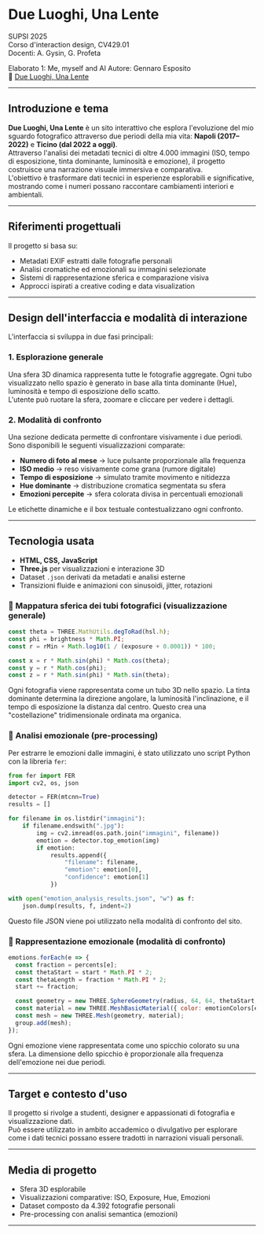 # Due Luoghi, Una Lente

SUPSI 2025\
Corso d'interaction design, CV429.01\
Docenti: A. Gysin, G. Profeta

Elaborato 1: Me, myself and AI
Autore: Gennaro Esposito\
🔗 [Due Luoghi, Una Lente](https://gennespo.github.io/Due_Luoghi__Una_Lente/)

---

## Introduzione e tema

**Due Luoghi, Una Lente** è un sito interattivo che esplora l'evoluzione del mio sguardo fotografico attraverso due periodi della mia vita: **Napoli (2017–2022)** e **Ticino (dal 2022 a oggi)**.\
Attraverso l'analisi dei metadati tecnici di oltre 4.000 immagini (ISO, tempo di esposizione, tinta dominante, luminosità e emozione), il progetto costruisce una narrazione visuale immersiva e comparativa.\
L'obiettivo è trasformare dati tecnici in esperienze esplorabili e significative, mostrando come i numeri possano raccontare cambiamenti interiori e ambientali.

---

## Riferimenti progettuali

Il progetto si basa su:

- Metadati EXIF estratti dalle fotografie personali
- Analisi cromatiche ed emozionali su immagini selezionate
- Sistemi di rappresentazione sferica e comparazione visiva
- Approcci ispirati a creative coding e data visualization

---

## Design dell'interfaccia e modalità di interazione

L'interfaccia si sviluppa in due fasi principali:

### 1. **Esplorazione generale**

Una sfera 3D dinamica rappresenta tutte le fotografie aggregate. Ogni tubo visualizzato nello spazio è generato in base alla tinta dominante (Hue), luminosità e tempo di esposizione dello scatto.\
L'utente può ruotare la sfera, zoomare e cliccare per vedere i dettagli.

### 2. **Modalità di confronto**

Una sezione dedicata permette di confrontare visivamente i due periodi. Sono disponibili le seguenti visualizzazioni comparate:

- **Numero di foto al mese** → luce pulsante proporzionale alla frequenza
- **ISO medio** → reso visivamente come grana (rumore digitale)
- **Tempo di esposizione** → simulato tramite movimento e nitidezza
- **Hue dominante** → distribuzione cromatica segmentata su sfera
- **Emozioni percepite** → sfera colorata divisa in percentuali emozionali

Le etichette dinamiche e il box testuale contestualizzano ogni confronto.

---

## Tecnologia usata

- **HTML, CSS, JavaScript**
- **Three.js** per visualizzazioni e interazione 3D
- Dataset `.json` derivati da metadati e analisi esterne
- Transizioni fluide e animazioni con sinusoidi, jitter, rotazioni

### 📌 Mappatura sferica dei tubi fotografici (visualizzazione generale)

```js
const theta = THREE.MathUtils.degToRad(hsl.h);
const phi = brightness * Math.PI;
const r = rMin + Math.log10(1 / (exposure + 0.0001)) * 100;

const x = r * Math.sin(phi) * Math.cos(theta);
const y = r * Math.cos(phi);
const z = r * Math.sin(phi) * Math.sin(theta);
```

Ogni fotografia viene rappresentata come un tubo 3D nello spazio. La tinta dominante determina la direzione angolare, la luminosità l'inclinazione, e il tempo di esposizione la distanza dal centro. Questo crea una "costellazione" tridimensionale ordinata ma organica.

### 🔢 Analisi emozionale (pre-processing)

Per estrarre le emozioni dalle immagini, è stato utilizzato uno script Python con la libreria `fer`:

```python
from fer import FER
import cv2, os, json

detector = FER(mtcnn=True)
results = []

for filename in os.listdir("immagini"):
    if filename.endswith(".jpg"):
        img = cv2.imread(os.path.join("immagini", filename))
        emotion = detector.top_emotion(img)
        if emotion:
            results.append({
                "filename": filename,
                "emotion": emotion[0],
                "confidence": emotion[1]
            })

with open("emotion_analysis_results.json", "w") as f:
    json.dump(results, f, indent=2)
```

Questo file JSON viene poi utilizzato nella modalità di confronto del sito.

### 🎩 Rappresentazione emozionale (modalità di confronto)

```js
emotions.forEach(e => {
  const fraction = percents[e];
  const thetaStart = start * Math.PI * 2;
  const thetaLength = fraction * Math.PI * 2;
  start += fraction;

  const geometry = new THREE.SphereGeometry(radius, 64, 64, thetaStart, thetaLength, 0, Math.PI);
  const material = new THREE.MeshBasicMaterial({ color: emotionColors[e] });
  const mesh = new THREE.Mesh(geometry, material);
  group.add(mesh);
});
```

Ogni emozione viene rappresentata come uno spicchio colorato su una sfera. La dimensione dello spicchio è proporzionale alla frequenza dell'emozione nei due periodi.

---

## Target e contesto d'uso

Il progetto si rivolge a studenti, designer e appassionati di fotografia e visualizzazione dati.\
Può essere utilizzato in ambito accademico o divulgativo per esplorare come i dati tecnici possano essere tradotti in narrazioni visuali personali.

---

## Media di progetto

- Sfera 3D esplorabile
- Visualizzazioni comparative: ISO, Exposure, Hue, Emozioni
- Dataset composto da 4.392 fotografie personali
- Pre-processing con analisi semantica (emozioni)

---

